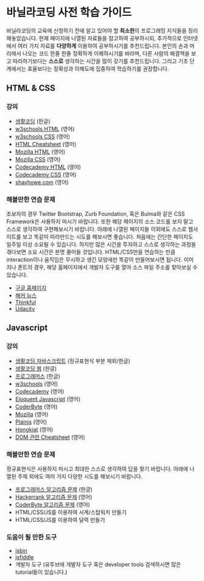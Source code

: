# 바닐라코딩 사전 학습 가이드

바닐라코딩의 교육에 신청하기 전에 알고 있어야 할 **최소한**의 프로그래밍 지식들을 정리해놓았습니다. 현재 페이지에 나열된 자료들을 참고하여 공부하시되, 추가적으로 인터넷에서 여러 가지 자료를 **다양하게** 이용하여 공부하시기를 추천드립니다. 본인의 손과 머리에서 나오는 코드 한줄 한줄 정확하게 이해하시기를 바라며, 다른 사람의 해결책을 보고 따라하기보다는 **스스로** 생각하는 시간을 많이 갖기를 추천드립니다. 그리고 기초 단계에서는 효율보다는 정확성과 이해도에 집중하여 학습하기를 권장합니다.

## HTML & CSS

### 강의

* [생활코딩](https://www.opentutorials.org/course/3084) (한글)
* [w3schools HTML](https://www.w3schools.com/Html) (영어)
* [w3schools CSS](https://www.w3schools.com/Css/) (영어)
* [HTML Cheatsheet](https://digital.com/tools/html-cheatsheet/) (영어)
* [Mozilla HTML](https://developer.mozilla.org/en-US/docs/Learn/HTML/Introduction_to_HTML) (영어)
* [Mozilla CSS](https://developer.mozilla.org/en-US/docs/Learn/CSS/Introduction_to_CSS) (영어)
* [Codecademy HTML](https://www.codecademy.com/learn/learn-html) (영어)
* [Codecademy CSS](https://www.codecademy.com/learn/learn-css) (영어)
* [shayhowe.com](https://learn.shayhowe.com/html-css/) (영어)

### 해볼만한 연습 문제

초보자의 경우 Twitter Bootstrap, Zurb Foundation, 혹은 Bulma와 같은 CSS Framework은 사용하지 마시기 바랍니다. 또한 해당 페이지의 소스 코드를 보지 말고 스스로 생각하여 구현해보시기 바랍니다. 아래에 나열된 페이지들 이외에도 스스로 웹사이트를 보고 똑같이 따라만드는 시도를 해보시면 좋습니다. 처음에는 간단한 페이지도 일주일 이상 소요될 수 있습니다. 하지만 많은 시간을 투자하고 스스로 생각하는 과정을 겪다보면 소요 시간은 분명 줄어들 것입니다. HTML/CSS만을 연습하는 만큼 interaction이나 움직임은 무시하고 생긴 모양새만 똑같이 만들어보시면 됩니다. 이미지나 폰트의 경우, 해당 홈페이지에서 개발자 도구를 열어 소스 파일 주소를 찾아보실 수 있습니다.

* [구글 홈페이지](https://www.google.com)
* [해커 뉴스](https://news.ycombinator.com/)
* [Thinkful](https://www.thinkful.com/)
* [Udacity](https://www.udacity.com/)

## Javascript

### 강의

* [생활코딩 자바스크립트](https://www.opentutorials.org/course/743) (정규표현식 부분 제외/한글)
* [생활코딩 웹](https://www.opentutorials.org/course/3085) (한글)
* [프로그래머스](https://programmers.co.kr/learn/courses/3) (한글)
* [w3schools](https://www.w3schools.com/jS/default.asp) (영어)
* [Codecademy](https://www.codecademy.com/learn/introduction-to-javascript) (영어)
* [Eloquent Javascript](https://eloquentjavascript.net/) (영어)
* [CoderByte](https://coderbyte.com/course/learn-javascript-in-one-week/) (영어)
* [Mozilla](https://developer.mozilla.org/en-US/docs/Learn/Getting_started_with_the_web/JavaScript_basics) (영어)
* [Plainjs](https://plainjs.com/javascript/manipulation/) (영어)
* [Hongkiat](https://www.hongkiat.com/blog/dom-manipulation-javascript-methods/) (영어)
* [DOM 관련 Cheatsheet](https://gist.github.com/thegitfather/9c9f1a927cd57df14a59c268f118ce86) (영어)

### 해볼만한 연습 문제

정규표현식은 사용하지 마시고 최대한 스스로 생각하여 답을 찾기 바랍니다. 아래에 나열된 주제 외에도 여러 가지 다양한 시도를 해보시기 바랍니다.

* [프로그래머스 알고리즘 문제](https://programmers.co.kr/learn/challenges) (한글)
* [Hackerrank 알고리즘 문제](https://www.hackerrank.com/) (영어)
* [CoderByte 알고리즘 문제](https://coderbyte.com/challenges) (영어)
* HTML/CSS/JS를 이용하여 시계/스탑워치 만들기
* HTML/CSS/JS를 이용하여 달력 만들기

### 도움이 될 만한 도구

* [jsbin](jsbin.com)
* [jsfiddle](jsfiddle.net)
* 개발자 도구 (유투브에 개발자 도구 혹은 developer tools 검색하시면 많은 tutorial들이 있습니다.)
